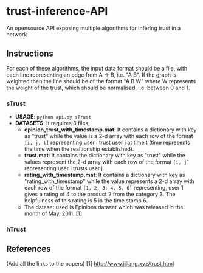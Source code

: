 # trust-inference-API
An opensource API exposing multiple algorithms for infering trust in a network

## Instructions
For each of these algorithms, the input data format should be a file, with each line representing an edge from A -> B, i.e. "A B". If the graph is weighted then the line should be of the format "A B W" where W represents the weight of the trust, which should be normalised, i.e. between 0 and 1.

### sTrust
- **USAGE**: `python api.py sTrust`
- **DATASETS**: It requires 3 files,
  - **epinion_trust_with_timestamp.mat**: It contains a dictionary with key as "trust" while the value is a 2-d array with each row of the format `[i, j, t]` representing user i trust user j at time t (time represents the time when the realtionship established).
  - **trust.mat**: It contains the dictionary with key as "trust" while the values represent the 2-d array with each row of the format `[i, j]` representing user i trusts user j.
  - **rating_with_timestamp.mat**: It contains a dictionary with key as "rating_with_timestamp" while the value represents a 2-d array with each row of the format `[1, 2, 3, 4, 5, 6]` representing, user 1 gives a rating of 4 to the product 2 from the category 3. The helpfulness of this rating is 5 in the time stamp 6. 
  - The dataset used is Epinions dataset which was released in the month of May, 2011. [1]

### hTrust


## References
(Add all the links to the papers)
[1] http://www.jiliang.xyz/trust.html
